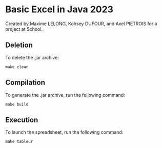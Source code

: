 # Basic Excel in Java 2023

Created by Maxime LELONG, Kohsey DUFOUR, and Axel PIETROIS for a project at School.

## Deletion

To delete the .jar archive:
```properties
make clean
```

## Compilation

To generate the .jar archive, run the following command:
```properties
make build
```

## Execution

To launch the spreadsheet, run the following command:
```properties
make tableur
```




